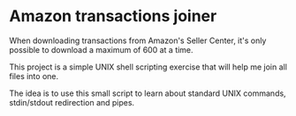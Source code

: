 # Amazon transactions joiner

When downloading transactions from Amazon's Seller Center, it's only possible to download a maximum of 600 at a time.

This project is a simple UNIX shell scripting exercise that will help me join all files into one.

The idea is to use this small script to learn about standard UNIX commands, stdin/stdout redirection and pipes.
